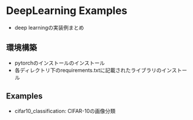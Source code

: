 # DeepLearning Examples
- deep learningの実装例まとめ

## 環境構築
- pytorchのインストールのインストール
- 各ディレクトリ下のrequirements.txtに記載されたライブラリのインストール

## Examples
- cifar10_classification: CIFAR-10の画像分類